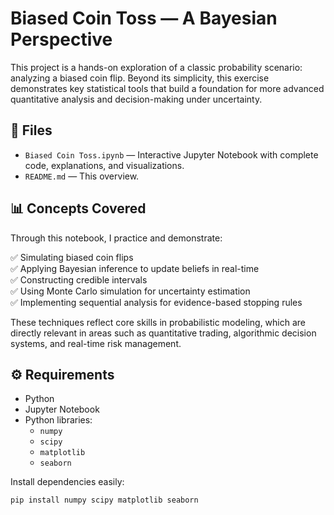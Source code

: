 # Biased Coin Toss — A Bayesian Perspective

This project is a hands-on exploration of a classic probability scenario: analyzing a biased coin flip. Beyond its simplicity, this exercise demonstrates key statistical tools that build a foundation for more advanced quantitative analysis and decision-making under uncertainty.

## 📂 Files

- `Biased Coin Toss.ipynb` — Interactive Jupyter Notebook with complete code, explanations, and visualizations.
- `README.md` — This overview.

## 📊 Concepts Covered

Through this notebook, I practice and demonstrate:

✅ Simulating biased coin flips  
✅ Applying Bayesian inference to update beliefs in real-time  
✅ Constructing credible intervals  
✅ Using Monte Carlo simulation for uncertainty estimation  
✅ Implementing sequential analysis for evidence-based stopping rules

These techniques reflect core skills in probabilistic modeling, which are directly relevant in areas such as quantitative trading, algorithmic decision systems, and real-time risk management.

## ⚙️ Requirements

- Python
- Jupyter Notebook  
- Python libraries:  
  - `numpy`
  - `scipy`
  - `matplotlib`
  - `seaborn`

Install dependencies easily:
```bash
pip install numpy scipy matplotlib seaborn
